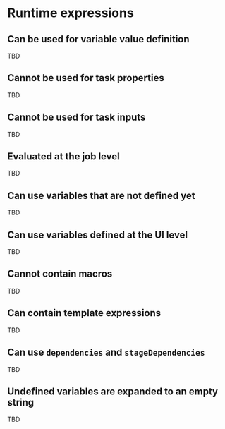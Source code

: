 # Runtime expressions

## Can be used for variable value definition

TBD

## Cannot be used for task properties

TBD

## Cannot be used for task inputs

TBD

## Evaluated at the job level

TBD

## Can use variables that are not defined yet

TBD

## Can use variables defined at the UI level

TBD

## Cannot contain macros

TBD

## Can contain template expressions

TBD

## Can use `dependencies` and `stageDependencies`

TBD

## Undefined variables are expanded to an empty string

TBD

